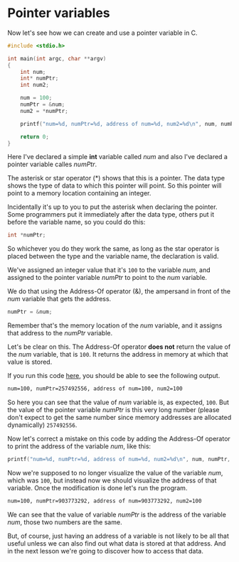 # Pointer variables

Now let's see how we can create and use a pointer variable in C.

```c
#include <stdio.h>

int main(int argc, char **argv)
{
    int num;
    int* numPtr;
    int num2;

    num = 100;
    numPtr = &num;
    num2 = *numPtr;

    printf("num=%d, numPtr=%d, address of num=%d, num2=%d\n", num, numPtr, num, num2);

    return 0;
}
```

Here I've declared a simple __int__ variable called *num* and also I've declared a pointer variable calles *numPtr*.

The asterisk or star operator (\*) shows that this is a pointer. The data type shows the type of data to which this pointer will point. So this pointer will point to a memory location containing an integer.

Incidentally it's up to you to put the asterisk when declaring the pointer. Some programmers put it immediately after the data type, others put it before the variable name, so you could do this:

```c
int *numPtr;
```

So whichever you do they work the same, as long as the star operator is placed between the type and the variable name, the declaration is valid.

We've assigned an integer value that it's `100` to the variable *num*, and assigned to the pointer variable *numPtr* to point to the *num* variable.

We do that using the Address-Of operator (&), the ampersand in front of the *num* variable that gets the address.

```c
numPtr = &num;
```

Remember that's the memory location of the *num* variable, and it assigns that address to the *numPtr* variable.

Let's be clear on this. The Address-Of operator __does not__ return the value of the *num* variable, that is `100`. It returns the address in memory at which that value is stored.

If you run this code [here](https://www.codechef.com/ide/), you should be able to see the following output.

```txt
num=100, numPtr=257492556, address of num=100, num2=100
```

So here you can see that the value of *num* variable is, as expected, `100`. But the value of the pointer variable *numPtr* is this very long number (please don't expect to get the same number since memory addresses are allocated dynamically) `257492556`.

Now let's correct a mistake on this code by adding the Address-Of operator to print the address of the variable *num*, like this:

```c
printf("num=%d, numPtr=%d, address of num=%d, num2=%d\n", num, numPtr, &num, num2);
```

Now we're supposed to no longer visualize the value of the variable *num*, which was `100`, but instead now we should visualize the address of that variable. Once the modification is done let's run the program.

```txt
num=100, numPtr=903773292, address of num=903773292, num2=100
```

We can see that the value of variable *numPtr* is the address of the variable *num*, those two numbers are the same.

But, of course, just having an address of a variable is not likely to be all that useful unless we can also find out what data is stored at that address. And in the next lesson we're going to discover how to access that data.
